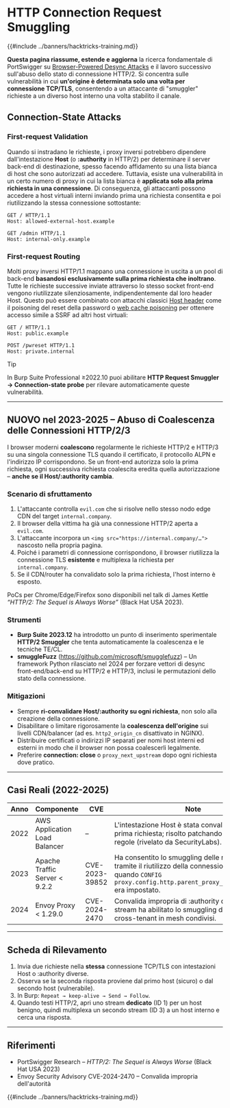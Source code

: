 # HTTP Connection Request Smuggling

{{#include ../banners/hacktricks-training.md}}

**Questa pagina riassume, estende e aggiorna** la ricerca fondamentale di PortSwigger su [Browser-Powered Desync Attacks](https://portswigger.net/research/browser-powered-desync-attacks) e il lavoro successivo sull'abuso dello stato di connessione HTTP/2. Si concentra sulle vulnerabilità in cui **un'origine è determinata solo una volta per connessione TCP/TLS**, consentendo a un attaccante di "smuggler" richieste a un diverso host interno una volta stabilito il canale.

## Connection-State Attacks <a href="#state" id="state"></a>

### First-request Validation

Quando si instradano le richieste, i proxy inversi potrebbero dipendere dall'intestazione **Host** (o **:authority** in HTTP/2) per determinare il server back-end di destinazione, spesso facendo affidamento su una lista bianca di host che sono autorizzati ad accedere. Tuttavia, esiste una vulnerabilità in un certo numero di proxy in cui la lista bianca è **applicata solo alla prima richiesta in una connessione**. Di conseguenza, gli attaccanti possono accedere a host virtuali interni inviando prima una richiesta consentita e poi riutilizzando la stessa connessione sottostante:
```http
GET / HTTP/1.1
Host: allowed-external-host.example

GET /admin HTTP/1.1
Host: internal-only.example
```
### First-request Routing

Molti proxy inversi HTTP/1.1 mappano una connessione in uscita a un pool di back-end **basandosi esclusivamente sulla prima richiesta che inoltrano**. Tutte le richieste successive inviate attraverso lo stesso socket front-end vengono riutilizzate silenziosamente, indipendentemente dal loro header Host. Questo può essere combinato con attacchi classici [Host header](https://portswigger.net/web-security/host-header) come il poisoning del reset della password o [web cache poisoning](https://portswigger.net/web-security/web-cache-poisoning) per ottenere accesso simile a SSRF ad altri host virtuali:
```http
GET / HTTP/1.1
Host: public.example

POST /pwreset HTTP/1.1
Host: private.internal
```
> [!TIP]
> In Burp Suite Professional ≥2022.10 puoi abilitare **HTTP Request Smuggler → Connection-state probe** per rilevare automaticamente queste vulnerabilità.

---

## NUOVO nel 2023-2025 – Abuso di Coalescenza delle Connessioni HTTP/2/3

I browser moderni **coalescono** regolarmente le richieste HTTP/2 e HTTP/3 su una singola connessione TLS quando il certificato, il protocollo ALPN e l'indirizzo IP corrispondono. Se un front-end autorizza solo la prima richiesta, ogni successiva richiesta coalescita eredita quella autorizzazione – **anche se il Host/:authority cambia**.

### Scenario di sfruttamento
1. L'attaccante controlla `evil.com` che si risolve nello stesso nodo edge CDN del target `internal.company`.
2. Il browser della vittima ha già una connessione HTTP/2 aperta a `evil.com`.
3. L'attaccante incorpora un `<img src="https://internal.company/…">` nascosto nella propria pagina.
4. Poiché i parametri di connessione corrispondono, il browser riutilizza la connessione TLS **esistente** e multiplexa la richiesta per `internal.company`.
5. Se il CDN/router ha convalidato solo la prima richiesta, l'host interno è esposto.

PoCs per Chrome/Edge/Firefox sono disponibili nel talk di James Kettle *“HTTP/2: The Sequel is Always Worse”* (Black Hat USA 2023).

### Strumenti
* **Burp Suite 2023.12** ha introdotto un punto di inserimento sperimentale **HTTP/2 Smuggler** che tenta automaticamente la coalescenza e le tecniche TE/CL.
* **smuggleFuzz** (https://github.com/microsoft/smugglefuzz) – Un framework Python rilasciato nel 2024 per forzare vettori di desync front-end/back-end su HTTP/2 e HTTP/3, inclusi le permutazioni dello stato della connessione.

### Mitigazioni
* Sempre **ri-convalidare Host/:authority su ogni richiesta**, non solo alla creazione della connessione.
* Disabilitare o limitare rigorosamente la **coalescenza dell'origine** sui livelli CDN/balancer (ad es. `http2_origin_cn` disattivato in NGINX).
* Distribuire certificati o indirizzi IP separati per nomi host interni ed esterni in modo che il browser non possa coalescerli legalmente.
* Preferire **connection: close** o `proxy_next_upstream` dopo ogni richiesta dove pratico.

---

## Casi Reali (2022-2025)

| Anno | Componente | CVE | Note |
|------|-----------|-----|-------|
| 2022 | AWS Application Load Balancer | – | L'intestazione Host è stata convalidata solo sulla prima richiesta; risolto patchando il motore di regole (rivelato da SecurityLabs). |
| 2023 | Apache Traffic Server < 9.2.2 | CVE-2023-39852 | Ha consentito lo smuggling delle richieste tramite il riutilizzo della connessione HTTP/2 quando `CONFIG proxy.config.http.parent_proxy_routing_enable` era impostato. |
| 2024 | Envoy Proxy < 1.29.0 | CVE-2024-2470 | Convalida impropria di :authority dopo il primo stream ha abilitato lo smuggling delle richieste cross-tenant in mesh condivisi. |

---

## Scheda di Rilevamento

1. Invia due richieste nella **stessa** connessione TCP/TLS con intestazioni Host o :authority diverse.
2. Osserva se la seconda risposta proviene dal primo host (sicuro) o dal secondo host (vulnerabile).
3. In Burp: `Repeat → keep-alive → Send → Follow`.
4. Quando testi HTTP/2, apri uno stream **dedicato** (ID 1) per un host benigno, quindi multiplexa un secondo stream (ID 3) a un host interno e cerca una risposta.

---

## Riferimenti

* PortSwigger Research – *HTTP/2: The Sequel is Always Worse* (Black Hat USA 2023)
* Envoy Security Advisory CVE-2024-2470 – Convalida impropria dell'autorità

{{#include ../banners/hacktricks-training.md}}
